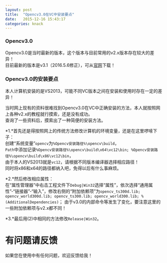 ```yaml
---
layout: post
title:  "Opencv3.0在VC中安装要点"
date:   2015-12-16 15:43:17
categories: knack
---
```


### Opencv3.0

Opencv3.0是当时最新的版本，这个版本与目前常用的v2.x版本存在较大的差异！  
目前最新的版本是v3.1（2016.5.6修正），可从[官网](http://opencv.org/)下载！  


### Opencv3.0的安装要点

本人计算机安装的是VS2013，可能不同VC版本之间在安装和使用时存在一定的差异！  

当时网上现有的资料很难找到Opencv3.0在VC中正确安装的方法，本人就按照网上各种v2.x的教程就行摸索，还是没有成功。  
查询了一些资料后，摸索出了一种简便的安装方法。  

*1.*首先还是得按照网上的传统方法修改计算机的环境变量，还是在这里啰嗦下子：  
	创建“系统变量”`opencv`为`%Opencv安装路径%\opencv\build`，  
	`Path`中添加记录`%Opencv安装路径%\opencv\build\x64\vc12\bin; %Opencv安装路径%\opencv\build\x86\vc12\bin`，  
	由于本人的VS2013就是`vc12`，请根据不同版本编译器选择相应路径！  
	同时将x86和x64的路径都纳入吧，免得以后有什么事麻烦。

*2.*然后修改相应属性：  
	在“属性管理器”中右击工程文件下`Debug|Win32`选择“属性”，依次选择“通用属性”-“链接器”-“输入”，修改右侧的“附加依赖项”为`opencv_ts300d.lib; opencv_world300d.lib; opencv_ts300.lib; opencv_world300.lib; %(AdditionalDependencies)`；
	由于v3.0的内部命令等发生了变化，要注意这里的一些附加依赖项与v2.x都不同！

*3.*最后用(2)中相同的方法修改`Release|Win32`。



# 有问题请反馈
如果您在使用中有任何问题，欢迎反馈给我！